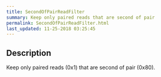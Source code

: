 ```yaml
---
title: SecondOfPairReadFilter
summary: Keep only paired reads that are second of pair
permalink: SecondOfPairReadFilter.html
last_updated: 11-25-2018 03:25:45
---
```



## Description

Keep only paired reads (0x1) that are second of pair (0x80).

